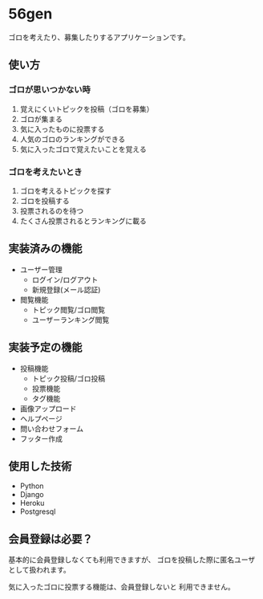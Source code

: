 # 56gen

ゴロを考えたり、募集したりするアプリケーションです。

## 使い方

### ゴロが思いつかない時

1. 覚えにくいトピックを投稿（ゴロを募集）
2. ゴロが集まる
3. 気に入ったものに投票する
4. 人気のゴロのランキングができる
5. 気に入ったゴロで覚えたいことを覚える

### ゴロを考えたいとき

1. ゴロを考えるトピックを探す
2. ゴロを投稿する
3. 投票されるのを待つ
4. たくさん投票されるとランキングに載る

## 実装済みの機能

* ユーザー管理
  * ログイン/ログアウト
  * 新規登録(メール認証)
* 閲覧機能
  * トピック閲覧/ゴロ閲覧
  * ユーザーランキング閲覧

## 実装予定の機能

* 投稿機能
  * トピック投稿/ゴロ投稿
  * 投票機能
  * タグ機能
* 画像アップロード
* ヘルプページ
* 問い合わせフォーム
* フッター作成

## 使用した技術

* Python
* Django
* Heroku
* Postgresql

## 会員登録は必要？

基本的に会員登録しなくても利用できますが、
ゴロを投稿した際に匿名ユーザとして扱われます。

気に入ったゴロに投票する機能は、会員登録しないと
利用できません。

